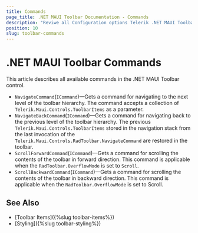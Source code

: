 ```yaml
---
title: Commands
page_title: .NET MAUI Toolbar Documentation - Commands
description: "Reviwe all Configuration options Telerik .NET MAUI Toolbar provides."
position: 10
slug: toolbar-commands
---
```


# .NET MAUI Toolbar Commands

This article describes all available commands in the .NET MAUI Toolbar control.

* `NavigateCommand`(`ICommand`)&mdash;Gets a command for navigating to the next level of the toolbar hierarchy. The command accepts a collection of `Telerik.Maui.Controls.ToolbarItems` as a parameter.
* `NavigateBackCommand`(`ICommand`)&mdash;Gets a command for navigating back to the previous level of the toolbar hierarchy. The previous `Telerik.Maui.Controls.ToolbarItems` stored in the navigation stack from the last invocation of the `Telerik.Maui.Controls.RadToolbar.NavigateCommand` are restored in the toolbar.
* `ScrollForwardCommand`(`ICommand`)&mdash;Gets a command for scrolling the contents of the toolbar in forward direction. This command is applicable when the `RadToolbar.OverflowMode` is set to `Scroll`.
* `ScrollBackwardCommand`(`ICommand`)&mdash;Gets a command for scrolling the contents of the toolbar in backward direction. This command is applicable when the `RadToolbar.OverflowMode` is set to Scroll.

## See Also

- [Toolbar Items]({%slug toolbar-items%})
- [Styling]({%slug toolbar-styling%})
